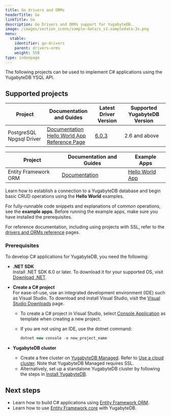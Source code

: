 ```yaml
---
title: Go drivers and ORMs
headerTitle: Go
linkTitle: Go
description: Go Drivers and ORMs support for YugabyteDB.
image: /images/section_icons/sample-data/s_s1-sampledata-3x.png
menu:
  stable:
    identifier: go-drivers
    parent: drivers-orms
    weight: 550
type: indexpage
---
```


The following projects can be used to implement C# applications using the YugabyteDB YSQL API.

## Supported projects

| Project | Documentation and Guides | Latest Driver Version | Supported YugabyteDB Version |
| ------- | ------------------------ | ------------------------ | ---------------------|
| PostgreSQL Npgsql Driver | [Documentation](postgres-npgsql) <br /> [Hello World App](../../quick-start/build-apps/csharp/ysql)<br /> [Reference Page](../../reference/drivers/csharp/postgres-npgsql-reference/) | [6.0.3](https://www.nuget.org/packages/Npgsql/) | 2.6 and above

| Project | Documentation and Guides | Example Apps |
| ------- | ------------------------ | ------------ |
| Entity Framework ORM | [Documentation](entityframework) | [Hello World App](../../quick-start/build-apps/csharp/ysql-entity-framework/) |

<!-- | Project | Type | Support | Examples |
| :------ | :--- | :-------| :------- |
| [PostgreSQL Npgsql](postgres-npgsql) | C# Driver | Full | [Hello World](/preview/quick-start/build-apps/csharp/ysql)<br />[CRUD](postgres-npgsql) |
| [EntityFramework](entityframework) | ORM |  Full | [Hello World](/preview/quick-start/build-apps/csharp/ysql-entity-framework/)<br />[CRUD](entityframework) | -->

Learn how to establish a connection to a YugabyteDB database and begin basic CRUD operations using the **Hello World** examples.

For fully-runnable code snippets and explanations of common operations, see the **example apps**. Before running the example apps, make sure you have installed the prerequisites.

For reference documentation, including using projects with SSL, refer to the [drivers and ORMs reference](../../reference/drivers/csharp/postgres-npgsql-reference/) pages.

### Prerequisites

To develop C# applications for YugabyteDB, you need the following:

- **.NET SDK**\
  Install .NET SDK 6.0 or later. To download it for your supported OS, visit [Download .NET](https://dotnet.microsoft.com/en-us/download).

- **Create a C# project**\
   For ease-of-use, use an integrated development environment (IDE) such as Visual Studio. To download and install Visual Studio, visit the [Visual Studio Downloads](https://visualstudio.microsoft.com/downloads/) page.
  - To create a C# project in Visual Studio, select [Console Application](https://docs.microsoft.com/en-us/dotnet/core/tutorials/with-visual-studio?pivots=dotnet-6-0) as template when creating a new project.
  - If you are not using an IDE, use the dotnet command:

    ```csharp
    dotnet new console -o new_project_name
    ```

- **YugabyteDB cluster**
  - Create a free cluster on [YugabyteDB Managed](https://www.yugabyte.com/cloud/). Refer to [Use a cloud cluster](/preview/quick-start-yugabytedb-managed/). Note that YugabyteDB Managed requires SSL.
  - Alternatively, set up a standalone YugabyteDB cluster by following the steps in [Install YugabyteDB](../../quick-start/).

## Next steps

- Learn how to build C# applications using [Entity Framework ORM](entityframework/).
- Learn how to use [Entity Framework core](../../integrations/entity-framework/) with YugabyteDB.
